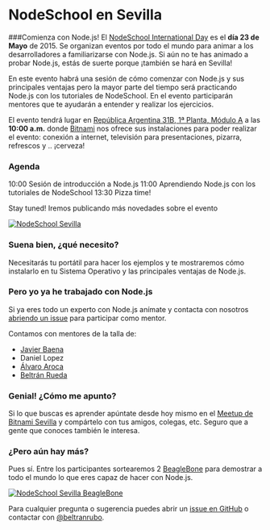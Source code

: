 # NodeSchool en Sevilla

###Comienza con Node.js!
El [NodeSchool International Day](http://nodeschool.io/) es el **día 23 de Mayo** de 2015. Se organizan eventos por todo el mundo para animar a los desarrolladores a familiarizarse con Node.js. Si aún no te has animado a probar Node.js, estás de suerte porque ¡también se hará en Sevilla!

En este evento habrá una sesión de cómo comenzar con Node.js y sus principales ventajas pero la mayor parte del tiempo será practicando Node.js con los tutoriales de NodeSchool. En el evento participarán mentores que te ayudarán a entender y realizar los ejercicios.

El evento tendrá lugar en [República Argentina 31B, 1ª Planta, Módulo A](http://maps.google.com/maps?f=q&hl=en&q=Rep%C3%BAblica+Argentina%2C+31B%2C+1%C2%AA+Planta%2C+M%C3%B3dulo+A%2C+Sevilla%2C+es) a las **10:00 a.m.** donde [Bitnami](https://bitnami.com) nos ofrece sus instalaciones para poder realizar el evento: conexión a internet, televisión para presentaciones, pizarra, refrescos y .. ¡cerveza!

### Agenda

10:00 Sesión de introducción a Node.js
11:00 Aprendiendo Node.js con los tutoriales de NodeSchool
13:30 Pizza time!

Stay tuned! Iremos publicando más novedades sobre el evento 

[![NodeSchool Sevilla](img/bitnami-office.jpg)](http://www.meetup.com/Bitnami-Sevilla/events/222186033/)

### Suena bien, ¿qué necesito?
Necesitarás tu portátil para hacer los ejemplos y te mostraremos cómo instalarlo en tu Sistema Operativo y las principales ventajas de Node.js.

### Pero yo ya he trabajado con Node.js
Si ya eres todo un experto con Node.js anímate y contacta con nosotros [abriendo un issue](https://github.com/nodeschool/seville/issues) para participar como mentor.

Contamos con mentores de la talla de:

* [Javier Baena](https://twitter.com/JvrBaena)
* Daniel Lopez
* [Álvaro Aroca](https://twitter.com/aarocatwitt)
* [Beltrán Rueda](https://twitter.com/beltranrubo)

### Genial! ¿Cómo me apunto?
Si lo que buscas es aprender apúntate desde hoy mismo en el [Meetup de Bitnami Sevilla](http://www.meetup.com/Bitnami-Sevilla/events/222186033/) y compártelo con tus amigos, colegas, etc. Seguro que a gente que conoces también le interesa.

### ¿Pero aún hay más?
Pues sí. Entre los participantes sortearemos 2 [BeagleBone](http://beagleboard.org/black) para demostrar a todo el mundo lo que eres capaz de hacer con Node.js.

[![NodeSchool Sevilla BeagleBone](img/beaglebone.jpg)](http://www.meetup.com/Bitnami-Sevilla/events/222186033/)

Para cualquier pregunta o sugerencia puedes abrir un [issue en GitHub](https://github.com/nodeschool/seville/issues) o contactar con [@beltranrubo](https://twitter.com/beltranrubo).
